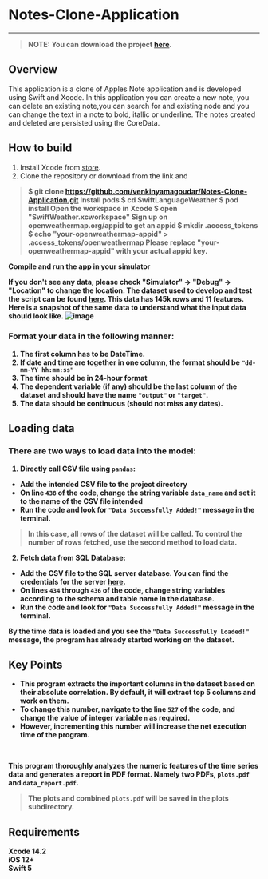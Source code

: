 # Notes-Clone-Application
<hr>

> <b> NOTE: You can download the project [here](https://github.com/venkinyamagoudar/Notes-Clone-Application). </b> <br> 

## Overview 

This application is a clone of Apples Note application and is developed using Swift and Xcode. In this application you can create a new note, you can delete an existing 
note,you can search for and existing node and you can change the text in a note to bold, itallic or underline. The notes created and deleted are persisted using the CoreData.

## How to build
1. Install Xcode from [store](https://www.apple.com/app-store/).
2. Clone the repository or download from the link and 
> <b> $ git clone https://github.com/venkinyamagoudar/Notes-Clone-Application.git
Install pods
$ cd SwiftLanguageWeather
$ pod install
Open the workspace in Xcode
$ open "SwiftWeather.xcworkspace"
Sign up on openweathermap.org/appid to get an appid
$ mkdir .access_tokens
$ echo "your-openweathermap-appid" > .access_tokens/openweathermap
Please replace "your-openweathermap-appid" with your actual appid key.

Compile and run the app in your simulator

If you don't see any data, please check "Simulator" -> "Debug" -> "Location" to change the location.
The dataset used to develop and test the script can be found [here](/weather_data_denver.csv). This data has <b>145k</b> rows and <b>11</b> features. <br>
Here is a snapshot of the same data to understand what the input data should look like.
![image](https://user-images.githubusercontent.com/72503778/205184189-a46eca1e-3584-4027-b91c-63d7e24fee24.png)

<h3>Format your data in the following manner: </h3>

1) The first column has to be DateTime. 
2) If date and time are together in one column, the format should be `"dd-mm-YY hh:mm:ss"`
4) The time should be in 24-hour format
5) The dependent variable (if any) should be the last column of the dataset and should have the name `"output"` or `"target"`.
6) The data should be continuous (should not miss any dates).


## Loading data
<h3>There are two ways to load data into the model: </h3>

1) <b> Directly call CSV file using `pandas`: </b>
- Add the intended CSV file to the project directory
- On line `438` of the code, change the string variable `data_name` and set it to the name of the CSV file intended
- Run the code and look for `"Data Successfully Added!"` message in the terminal.
> In this case, all rows of the dataset will be called. To control the number of rows fetched, use the second method to load data.

2) <b> Fetch data from SQL Database: </b>
- Add the CSV file to the SQL server database. You can find the credentials for the server [here](/credentials.txt).
- On lines `434` through `436` of the code, change string variables according to the schema and table name in the database.
- Run the code and look for `"Data Successfully Added!"` message in the terminal.
  
By the time data is loaded and you see the `"Data Successfully Loaded!"` message, the program has already started working on the dataset.

## Key Points
 - This program extracts the important columns in the dataset based on their absolute correlation. By default, it will extract top 5 columns and work on them.
 - To change this number, navigate to the line `527` of the code, and change the value of integer variable `n` as required.
 - However, incrementing this number will increase the net execution time of the program.

<br>
  
This program thoroughly analyzes the numeric features of the time series data and generates a report in PDF format. Namely two PDFs, `plots.pdf` and `data_report.pdf`.
> The plots and combined `plots.pdf` will be saved in the plots subdirectory.

## Requirements
Xcode 14.2 <br>
iOS 12+ <br>
Swift 5 <br>
